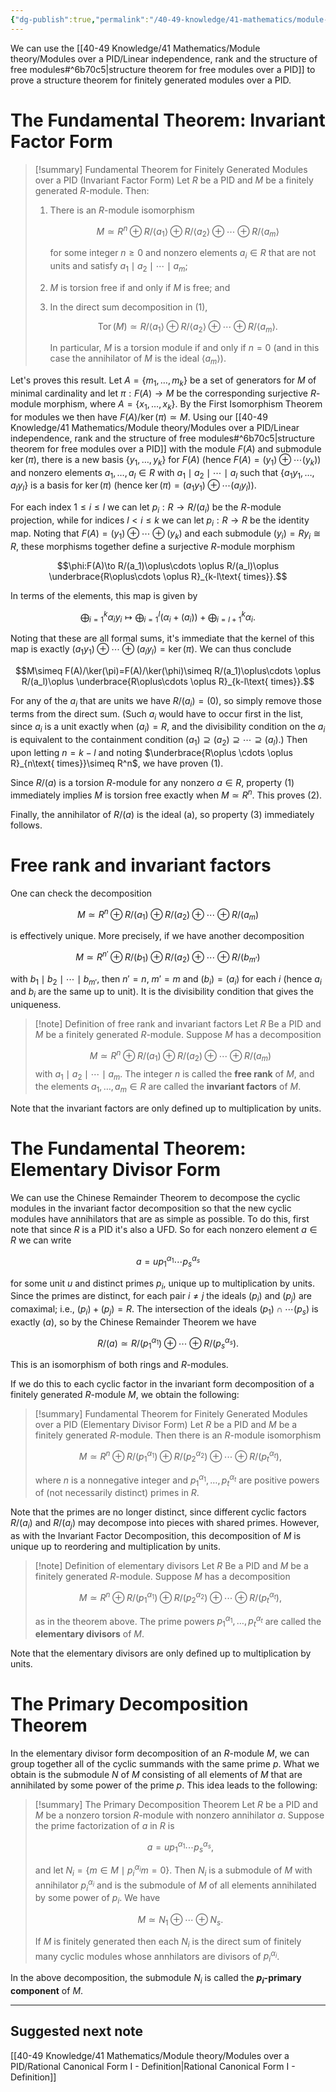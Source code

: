 ```yaml
---
{"dg-publish":true,"permalink":"/40-49-knowledge/41-mathematics/module-theory/modules-over-a-pid/modules-over-a-pid-the-fundamental-theorem/","tags":["module_theory"],"updated":"2024-11-14T06:50:52-08:00"}
---
```


We can use the [[40-49 Knowledge/41 Mathematics/Module theory/Modules over a PID/Linear independence, rank and the structure of free modules#^6b70c5\|structure theorem for free modules over a PID]] to prove a structure theorem for finitely generated modules over a PID.
# The Fundamental Theorem: Invariant Factor Form

> [!summary] Fundamental Theorem for Finitely Generated Modules over a PID (Invariant Factor Form)
> Let $R$ be a PID and $M$ be a finitely generated $R$-module. Then:
> 1. There is an $R$-module isomorphism
>    
>    $$M\simeq R^n\oplus R/\langle a_1\rangle\oplus R/\langle a_2\rangle\oplus\cdots \oplus R/\langle a_m\rangle$$
>    
>    for some integer $n\geq 0$ and nonzero elements $a_i\in R$ that are not units and satisfy $a_1\mid a_2\mid \cdots \mid a_m$;
>   2. $M$ is torsion free if and only if $M$ is free; and
>   3. In the direct sum decomposition in (1),
>      
>      $$\operatorname{Tor}(M)\simeq R/\langle a_1\rangle\oplus R/\langle a_2\rangle\oplus\cdots \oplus R/\langle a_m\rangle.$$
>      
>      In particular, $M$ is a torsion module if and only if $n=0$ (and in this case the annihilator of $M$ is the ideal $\langle a_m\rangle$).

Let's proves this result. Let $A=\{m_1,\ldots, m_k\}$ be a set of generators for $M$ of minimal cardinality and let $\pi:F(A)\to M$ be the corresponding surjective $R$-module morphism, where $A=\{x_1,\ldots, x_k\}$. By the First Isomorphism Theorem for modules we then have $F(A)/\ker(\pi)\simeq M$. Using our [[40-49 Knowledge/41 Mathematics/Module theory/Modules over a PID/Linear independence, rank and the structure of free modules#^6b70c5\|structure theorem for free modules over a PID]] with the module $F(A)$ and submodule $\ker(\pi)$, there is a new basis $\{y_1,\ldots, y_k\}$ for $F(A)$ (hence $F(A)=(y_1)\oplus \cdots (y_k)$) and nonzero elements $a_1,\ldots, a_l\in R$ with $a_1\mid a_2\mid \cdots \mid a_l$ such that $\{a_1y_1,\ldots, a_ly_l\}$ is a basis for $\ker(\pi)$ (hence $\ker(\pi)=(a_1y_1)\oplus\cdots (a_ly_l)$).

For each index $1\leq i\leq l$ we can let $p_i:R\to R/(a_i)$ be the $R$-module projection, while for indices $l<i\leq k$ we can let $p_i:R\to R$ be the identity map. Noting that $F(A)=(y_1)\oplus \cdots \oplus (y_k)$ and each submodule $(y_i)=Ry_i\cong R$, these morphisms together define a surjective $R$-module morphism

$$\phi:F(A)\to R/(a_1)\oplus\cdots \oplus R/(a_l)\oplus \underbrace{R\oplus\cdots \oplus R}_{k-l\text{ times}}.$$

In terms of the elements, this map is given by

$$\bigoplus_{i=1}^k \alpha_i y_i\mapsto \bigoplus_{i=1}^l (\alpha_i+(a_i))+\bigoplus_{i=l+1}^k \alpha_i.$$

Noting that these are all formal sums, it's immediate that the kernel of this map is exactly $(a_1y_1)\oplus \cdots \oplus (a_ly_l)=\ker(\pi)$. We can thus conclude

$$M\simeq F(A)/\ker(\pi)=F(A)/\ker(\phi)\simeq R/(a_1)\oplus\cdots \oplus R/(a_l)\oplus \underbrace{R\oplus\cdots \oplus R}_{k-l\text{ times}}.$$

For any of the $a_i$ that are units we have $R/(a_i)=(0)$, so simply remove those terms from the direct sum. (Such $a_i$ would have to occur first in the list, since $a_i$ is a unit exactly when $(a_i)=R$, and the divisibility condition on the $a_i$ is equivalent to the containment condition $(a_1)\supseteq (a_2)\supseteq \cdots \supseteq (a_l)$.) Then upon letting $n=k-l$ and noting $\underbrace{R\oplus \cdots \oplus R}_{n\text{ times}}\simeq R^n$, we have proven (1).

Since $R/(a)$ is a torsion $R$-module for any nonzero $a\in R$, property (1) immediately implies $M$ is torsion free exactly when $M\simeq R^n$. This proves (2).

Finally, the annihilator of $R/(a)$ is the ideal (a), so property (3) immediately follows.

# Free rank and invariant factors

One can check the decomposition

$$M\simeq R^n\oplus R/(a_1)\oplus R/(a_2)\oplus\cdots \oplus R/(a_m)$$

is effectively unique. More precisely, if we have another decomposition

$$M\simeq R^{n'}\oplus R/(b_1)\oplus R/(a_2)\oplus\cdots \oplus R/(b_{m'})$$

with $b_1\mid b_2\mid\cdots \mid b_{m'}$, then $n'=n$, $m'=m$ and $(b_i)=(a_i)$ for each $i$ (hence $a_i$ and $b_i$ are the same up to unit). It is the divisibility condition that gives the uniqueness.

> [!note] Definition of free rank and invariant factors
> Let $R$ Be a PID and $M$ be a finitely generated $R$-module. Suppose $M$ has a decomposition
> 
> $$M\simeq R^n\oplus R/(a_1)\oplus R/(a_2)\oplus\cdots \oplus R/(a_m)$$
> with $a_1\mid a_2\mid\cdots \mid a_m$. The integer $n$ is called the **free rank** of $M$, and the elements $a_1,\ldots, a_m\in R$ are called the **invariant factors** of $M$.

Note that the invariant factors are only defined up to multiplication by units.

# The Fundamental Theorem: Elementary Divisor Form

We can use the Chinese Remainder Theorem to decompose the cyclic modules in the invariant factor decomposition so that the new cyclic modules have annihilators that are as simple as possible. To do this, first note that since $R$ is a PID it's also a UFD. So for each nonzero element $a\in R$ we can write

$$a=up_1^{\alpha_1}\cdots p_s^{\alpha_s}$$

for some unit $u$ and distinct primes $p_i$, unique up to multiplication by units. Since the primes are distinct, for each pair $i\neq j$ the ideals $(p_i)$ and $(p_j)$ are comaximal; i.e., $(p_i)+(p_j)=R$. The intersection of the ideals $(p_1)\cap \cdots (p_s)$ is exactly $(a)$, so by the Chinese Remainder Theorem we have

$$R/(a)\simeq R/(p_1^{\alpha_1})\oplus \cdots \oplus R/(p_s^{\alpha_s}).$$

This is an isomorphism of both rings and $R$-modules.

If we do this to each cyclic factor in the invariant form decomposition of a finitely generated $R$-module $M$, we obtain the following:

> [!summary] Fundamental Theorem for Finitely Generated Modules over a PID (Elementary Divisor Form)
> Let $R$ be a PID and $M$ be a finitely generated $R$-module. Then there is an $R$-module isomorphism
> 
> $$M\simeq R^n\oplus R/(p_1^{\alpha_1})\oplus R/(p_2^{\alpha_2})\oplus \cdots \oplus R/(p_t^{\alpha_t}),$$
> 
> where $n$ is a nonnegative integer and $p_1^{\alpha_1},\ldots, p_t^{\alpha_t}$ are positive powers of (not necessarily distinct) primes in $R$.

Note that the primes are no longer distinct, since different cyclic factors $R/(a_i)$ and $R/(a_j)$ may decompose into pieces with shared primes. However, as with the Invariant Factor Decomposition, this decomposition of $M$ is unique up to reordering and multiplication by units.

> [!note] Definition of elementary divisors
> Let $R$ Be a PID and $M$ be a finitely generated $R$-module. Suppose $M$ has a decomposition
> 
> $$M\simeq R^n\oplus R/(p_1^{\alpha_1})\oplus R/(p_2^{\alpha_2})\oplus \cdots \oplus R/(p_t^{\alpha_t}),$$
> 
> as in the theorem above. The prime powers $p_1^{\alpha_1},\ldots, p_t^{\alpha_t}$ are called the **elementary divisors** of $M$.

Note that the elementary divisors are only defined up to multiplication by units.

# The Primary Decomposition Theorem

In the elementary divisor form decomposition of an $R$-module $M$, we can group together all of the cyclic summands with the same prime $p$. What we obtain is the submodule $N$ of $M$ consisting of all elements of $M$ that are annihilated by some power of the prime $p$. This idea leads to the following:

> [!summary] The Primary Decomposition Theorem
> Let $R$ be a PID and $M$ be a nonzero torsion $R$-module with nonzero annihilator $a$. Suppose the prime factorization of $a$ in $R$ is
> 
> $$a=up_1^{\alpha_1}\cdots p_s^{\alpha_s},$$
> 
> and let $N_i=\{m\in M\mid p_i^{\alpha_i}m=0\}$. Then $N_i$ is a submodule of $M$ with annihilator $p_i^{\alpha_i}$ and is the submodule of $M$ of all elements annihilated by some power of $p_i$. We have
> 
> $$M\simeq N_1\oplus \cdots \oplus N_s.$$
> 
> If $M$ is finitely generated then each $N_i$ is the direct sum of finitely many cyclic modules whose annhilators are divisors of $p_i^{\alpha_i}$.

In the above decomposition, the submodule $N_i$ is called the **$p_i$-primary component** of $M$.

---

## Suggested next note

[[40-49 Knowledge/41 Mathematics/Module theory/Modules over a PID/Rational Canonical Form I - Definition\|Rational Canonical Form I - Definition]]